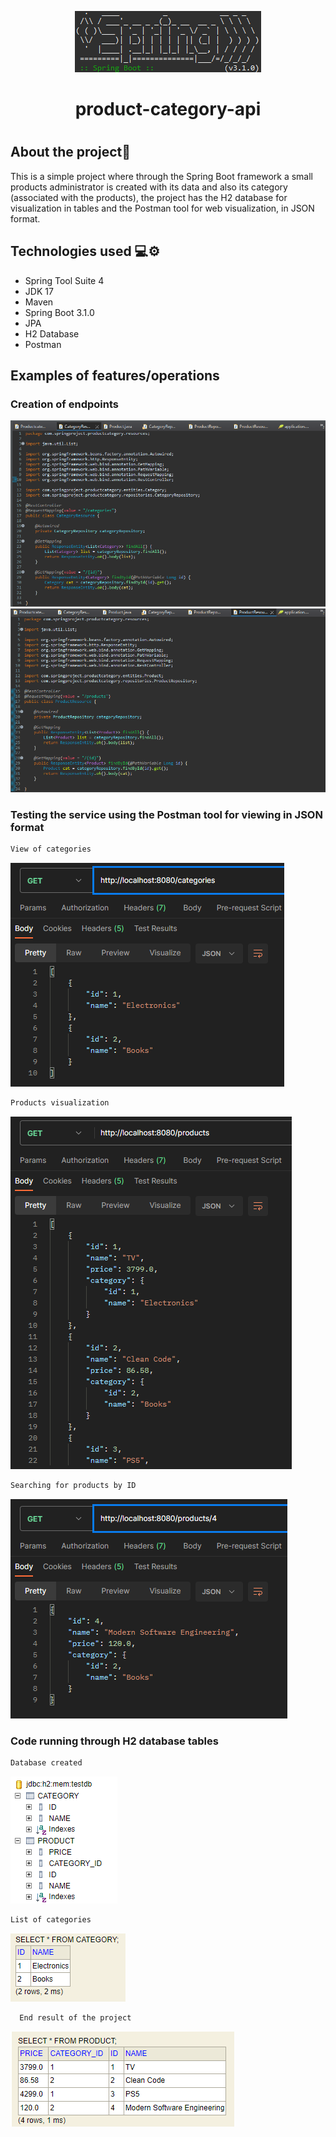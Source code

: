 <p align = "center"> 
  <img alt = "Spring image" src = "assets/prct_spring.png" />
</p>

<h1 align = "center">        
 product-category-api
<h1>

  ## About the project📜
  This is a simple project where through the Spring Boot framework a small products administrator is created with its data and also its category (associated with the products), the project has the H2 database for visualization in tables and the Postman tool for web visualization, in JSON format.
  
  ## Technologies used 💻⚙️ 
- Spring Tool Suite 4 
- JDK 17 
- Maven
- Spring Boot 3.1.0 
- JPA 
- H2 Database 
- Postman

## Examples of features/operations
  ### Creation of endpoints
<img alt = "Endpoint" src = "assets/prct_endpoint_1.png" />
<img alt = "Endpoint2" src = "assets/prct_endpoint_2.png" />
  
  ### Testing the service using the Postman tool for viewing in JSON format
  ```bash
View of categories
```
<img alt = "Postman" src = "assets/prct_postman_1.png" />
  
  ```bash
Products visualization
  ```
<img alt = "Postman" src = "assets/prct_postman_1.2.png" />
  
  ```bash
  Searching for products by ID 
  ```
<img alt = "Postman" src = "assets/prct_postman_2.png" />
  
### Code running through H2 database tables
  ```bash
  Database created
  ```
<img alt = "Database" src = "assets/prct_h2_1.png" />
  
  ```bash
  List of categories
  ```
<img alt = "Database" src = "assets/prct_h2_2.png" />
  
```bash
  End result of the project
  ```
<img alt = "Database" src = "assets/prct_h2_3.png" />
